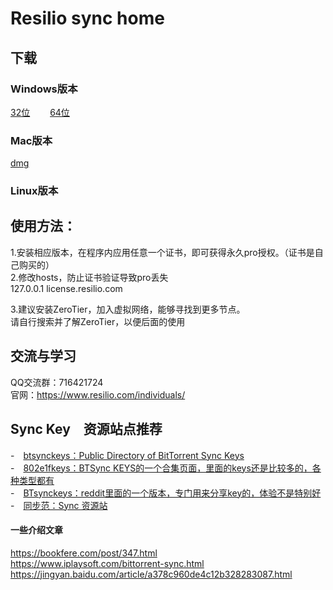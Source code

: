 # Resilio sync home

## 下载
### Windows版本
[32位](https://github.com/zuikme/resilio_sync/raw/master/bin/windows/Resilio-Sync.exe)　　
[64位](https://github.com/zuikme/resilio_sync/raw/master/bin/windows/Resilio-Sync_x64.exe)

### Mac版本
[dmg](https://github.com/zuikme/resilio_sync/raw/master/bin/macos/Resilio-Sync.dmg)

### Linux版本



## 使用方法：
1.安装相应版本，在程序内应用任意一个证书，即可获得永久pro授权。（证书是自己购买的）   
2.修改hosts，防止证书验证导致pro丢失   
127.0.0.1 license.resilio.com   

3.建议安装ZeroTier，加入虚拟网络，能够寻找到更多节点。   
请自行搜索并了解ZeroTier，以便后面的使用


## 交流与学习
QQ交流群：716421724   
官网：https://www.resilio.com/individuals/

## Sync Key　资源站点推荐　　　
-　[btsynckeys：Public Directory of BitTorrent Sync Keys](https://www.btsynckeys.com/)    
-　[802e1fkeys：BTSync KEYS的一个合集页面，里面的keys还是比较多的，各种类型都有](http://wherebt.com/blog/2017/blog0418.html)       
-　[BTsynckeys：reddit里面的一个版本，专门用来分享key的，体验不是特别好](https://www.reddit.com/r/BTsynckeys/)    
-　[同步范：Sync 资源站](https://syncfan.com/)


#### 一些介绍文章
https://bookfere.com/post/347.html   
https://www.iplaysoft.com/bittorrent-sync.html   
https://jingyan.baidu.com/article/a378c960de4c12b328283087.html   
